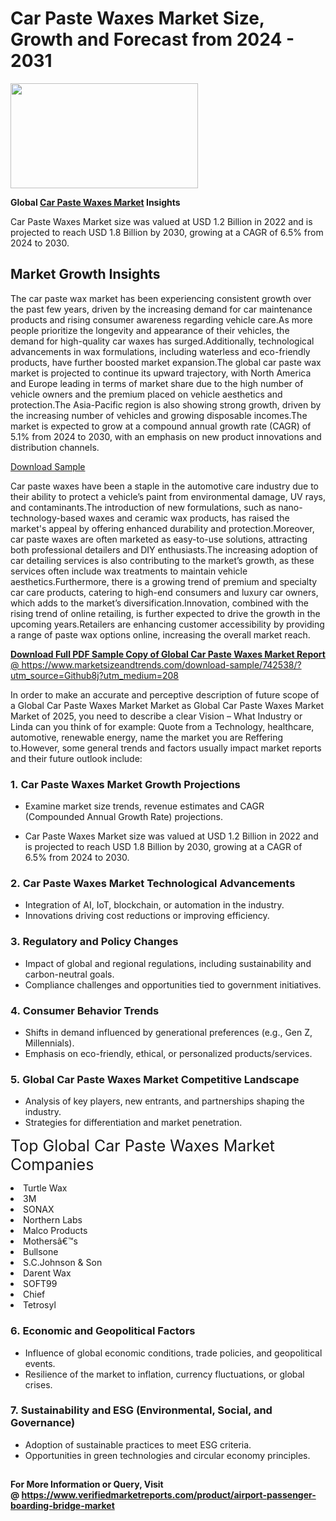 <H1>Car Paste Waxes Market Size, Growth and Forecast from 2024 - 2031</H1><img class="aligncenter size-medium wp-image-584254" src="https://thirdeyenews.in/wp-content/uploads/2024/09/Global-Market-Research-300x168.jpeg" alt="" width="300" height="168" /><p><strong>Global&nbsp;<a href="https://www.marketsizeandtrends.com/download-sample/742538/?utm_source=Github8j?utm_medium=208">Car Paste Waxes Market</a> Insights</strong></p><p>Car Paste Waxes Market size was valued at USD 1.2 Billion in 2022 and is projected to reach USD 1.8 Billion by 2030, growing at a CAGR of 6.5% from 2024 to 2030.</p><p><h2>Market Growth Insights</h2> <p>The car paste wax market has been experiencing consistent growth over the past few years, driven by the increasing demand for car maintenance products and rising consumer awareness regarding vehicle care.As more people prioritize the longevity and appearance of their vehicles, the demand for high-quality car waxes has surged.Additionally, technological advancements in wax formulations, including waterless and eco-friendly products, have further boosted market expansion.The global car paste wax market is projected to continue its upward trajectory, with North America and Europe leading in terms of market share due to the high number of vehicle owners and the premium placed on vehicle aesthetics and protection.The Asia-Pacific region is also showing strong growth, driven by the increasing number of vehicles and growing disposable incomes.The market is expected to grow at a compound annual growth rate (CAGR) of 5.1% from 2024 to 2030, with an emphasis on new product innovations and distribution channels.</p> <p><a href="#">Download Sample</a></p> <p>Car paste waxes have been a staple in the automotive care industry due to their ability to protect a vehicle’s paint from environmental damage, UV rays, and contaminants.The introduction of new formulations, such as nano-technology-based waxes and ceramic wax products, has raised the market's appeal by offering enhanced durability and protection.Moreover, car paste waxes are often marketed as easy-to-use solutions, attracting both professional detailers and DIY enthusiasts.The increasing adoption of car detailing services is also contributing to the market’s growth, as these services often include wax treatments to maintain vehicle aesthetics.Furthermore, there is a growing trend of premium and specialty car care products, catering to high-end consumers and luxury car owners, which adds to the market’s diversification.Innovation, combined with the rising trend of online retailing, is further expected to drive the growth in the upcoming years.Retailers are enhancing customer accessibility by providing a range of paste wax options online, increasing the overall market reach.</p> <p><a href="#"></p><p><span class=""><strong>Download Full PDF Sample Copy of Global Car Paste Waxes Market Report</strong> @ <a href="https://www.marketsizeandtrends.com/download-sample/742538/?utm_source=Github8j?utm_medium=208" target="_blank">https://www.marketsizeandtrends.com/download-sample/742538/?utm_source=Github8j?utm_medium=208</a></span></p><p>In order to make an accurate and perceptive description of future scope of a Global&nbsp;Car Paste Waxes Market Market as Global&nbsp;Car Paste Waxes Market Market of 2025, you need to describe a clear Vision &ndash; What Industry or Linda can you think of for example: Quote from a Technology, healthcare, automotive, renewable energy, name the market you are Reffering to.However, some general trends and factors usually impact market reports and their future outlook include:</p><h3>1.&nbsp;<strong>Car Paste Waxes Market Growth Projections</strong></h3><ul><li>Examine market size trends, revenue estimates and CAGR (Compounded Annual Growth Rate) projections.</li><li><p>Car Paste Waxes Market size was valued at USD 1.2 Billion in 2022 and is projected to reach USD 1.8 Billion by 2030, growing at a CAGR of 6.5% from 2024 to 2030.</p></li></ul><h3>2.&nbsp;<strong>Car Paste Waxes Market Technological Advancements</strong></h3><ul><li>Integration of AI, IoT, blockchain, or automation in the industry.</li><li>Innovations driving cost reductions or improving efficiency.</li></ul><h3>3.&nbsp;<strong>Regulatory and Policy Changes</strong></h3><ul><li>Impact of global and regional regulations, including sustainability and carbon-neutral goals.</li><li>Compliance challenges and opportunities tied to government initiatives.</li></ul><h3>4.&nbsp;<strong>Consumer Behavior Trends</strong></h3><ul><li>Shifts in demand influenced by generational preferences (e.g., Gen Z, Millennials).</li><li>Emphasis on eco-friendly, ethical, or personalized products/services.</li></ul><h3>5.&nbsp;<strong>Global Car Paste Waxes Market Competitive Landscape</strong></h3><ul><li>Analysis of key players, new entrants, and partnerships shaping the industry.</li><li>Strategies for differentiation and market penetration.</li></ul><p data-pm-slice="1 1 []"><span style="color: inherit; font-family: inherit; font-size: 25px;">Top Global Car Paste Waxes Market Companies</span></p><div class="" data-test-id=""><p><li>Turtle Wax</li><li> 3M</li><li> SONAX</li><li> Northern Labs</li><li> Malco Products</li><li> Mothersâ€™s</li><li> Bullsone</li><li> S.C.Johnson & Son</li><li> Darent Wax</li><li> SOFT99</li><li> Chief</li><li> Tetrosyl</li></p></div><h3>6.&nbsp;<strong>Economic and Geopolitical Factors</strong></h3><ul><li>Influence of global economic conditions, trade policies, and geopolitical events.</li><li>Resilience of the market to inflation, currency fluctuations, or global crises.</li></ul><h3>7.&nbsp;<strong>Sustainability and ESG (Environmental, Social, and Governance)</strong></h3><ul><li>Adoption of sustainable practices to meet ESG criteria.</li><li>Opportunities in green technologies and circular economy principles.</li></ul><h2><strong style="font-size: 14px;">For More Information or Query, Visit @&nbsp;</strong><a style="background-color: #ffffff; font-size: 14px;" href="https://www.marketsizeandtrends.com/report/car-paste-waxes-market/" target="_blank">https://www.verifiedmarketreports.com/product/airport-passenger-boarding-bridge-market</a></h2>